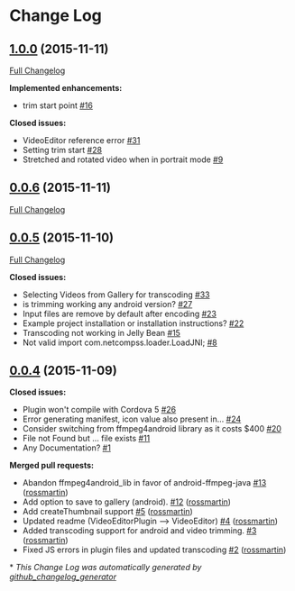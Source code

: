 # Change Log

## [1.0.0](https://github.com/jbavari/cordova-plugin-video-editor/tree/1.0.0) (2015-11-11)
[Full Changelog](https://github.com/jbavari/cordova-plugin-video-editor/compare/0.0.6...1.0.0)

**Implemented enhancements:**

- trim start point [\#16](https://github.com/jbavari/cordova-plugin-video-editor/issues/16)

**Closed issues:**

- VideoEditor reference error [\#31](https://github.com/jbavari/cordova-plugin-video-editor/issues/31)
- Setting trim start [\#28](https://github.com/jbavari/cordova-plugin-video-editor/issues/28)
- Stretched and rotated video when in portrait mode [\#9](https://github.com/jbavari/cordova-plugin-video-editor/issues/9)

## [0.0.6](https://github.com/jbavari/cordova-plugin-video-editor/tree/0.0.6) (2015-11-11)
[Full Changelog](https://github.com/jbavari/cordova-plugin-video-editor/compare/0.0.5...0.0.6)

## [0.0.5](https://github.com/jbavari/cordova-plugin-video-editor/tree/0.0.5) (2015-11-10)
[Full Changelog](https://github.com/jbavari/cordova-plugin-video-editor/compare/0.0.4...0.0.5)

**Closed issues:**

- Selecting Videos from Gallery for transcoding [\#33](https://github.com/jbavari/cordova-plugin-video-editor/issues/33)
- is trimming working any android version? [\#27](https://github.com/jbavari/cordova-plugin-video-editor/issues/27)
- Input files are remove by default after encoding [\#23](https://github.com/jbavari/cordova-plugin-video-editor/issues/23)
- Example project installation or installation instructions? [\#22](https://github.com/jbavari/cordova-plugin-video-editor/issues/22)
- Transcoding not working in Jelly Bean [\#15](https://github.com/jbavari/cordova-plugin-video-editor/issues/15)
- Not valid import com.netcompss.loader.LoadJNI; [\#8](https://github.com/jbavari/cordova-plugin-video-editor/issues/8)

## [0.0.4](https://github.com/jbavari/cordova-plugin-video-editor/tree/0.0.4) (2015-11-09)
**Closed issues:**

- Plugin won't compile with Cordova 5 [\#26](https://github.com/jbavari/cordova-plugin-video-editor/issues/26)
- Error generating manifest, icon value also present in... [\#24](https://github.com/jbavari/cordova-plugin-video-editor/issues/24)
- Consider switching from ffmpeg4android library as it costs $400 [\#20](https://github.com/jbavari/cordova-plugin-video-editor/issues/20)
- File not Found but ... file exists [\#11](https://github.com/jbavari/cordova-plugin-video-editor/issues/11)
- Any Documentation? [\#1](https://github.com/jbavari/cordova-plugin-video-editor/issues/1)

**Merged pull requests:**

- Abandon ffmpeg4android\_lib in favor of android-ffmpeg-java [\#13](https://github.com/jbavari/cordova-plugin-video-editor/pull/13) ([rossmartin](https://github.com/rossmartin))
- Add option to save to gallery \(android\). [\#12](https://github.com/jbavari/cordova-plugin-video-editor/pull/12) ([rossmartin](https://github.com/rossmartin))
- Add createThumbnail support [\#5](https://github.com/jbavari/cordova-plugin-video-editor/pull/5) ([rossmartin](https://github.com/rossmartin))
- Updated readme \(VideoEditorPlugin --\> VideoEditor\) [\#4](https://github.com/jbavari/cordova-plugin-video-editor/pull/4) ([rossmartin](https://github.com/rossmartin))
- Added transcoding support for android and video trimming. [\#3](https://github.com/jbavari/cordova-plugin-video-editor/pull/3) ([rossmartin](https://github.com/rossmartin))
- Fixed JS errors in plugin files and updated transcoding [\#2](https://github.com/jbavari/cordova-plugin-video-editor/pull/2) ([rossmartin](https://github.com/rossmartin))



\* *This Change Log was automatically generated by [github_changelog_generator](https://github.com/skywinder/Github-Changelog-Generator)*